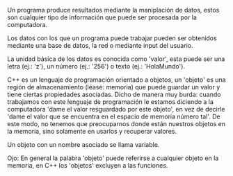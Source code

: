 Un programa produce resultados mediante la maniplación de datos, estos son cualquier tipo de información que puede ser procesada por la computadora.

Los datos con los que un programa puede trabajar pueden ser obtenidos mediante una base de datos, la red o mediante input del usuario.

La unidad básica de los datos es conocida como 'valor', esta puede ser una letra (ej.: 'z'), un número (ej.: '256') o texto (ej.: 'HolaMundo').

C++ es un lenguaje de programación orientado a objetos, un 'objeto' es una región de almacenamiento (léase: memoria) que puede guardar un valor y tiene ciertas propiedades asociadas. Dicho de manera muy burda: cuando trabajamos con este lenguaje de programación le estamos diciendo a la computadora 'dame el valor resguardado por este objeto', en vez de decirle 'dame el valor que se encuentra en el espacio de memoria número tal'.
De este modo, no tenemos que preocuparnos donde están nuestros objetos en la memoria, sino solamente en usarlos y recuperar valores.

Un objeto con un nombre asociado se llama variable.

Ojo: En general la palabra 'objeto' puede referirse a cualquier objeto en la memoria, en C++ los 'objetos' excluyen a las funciones.
